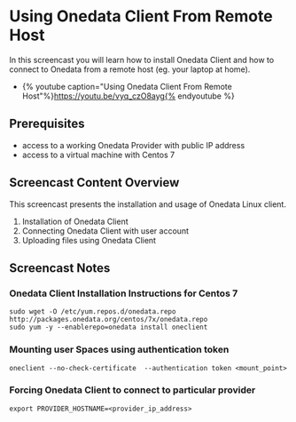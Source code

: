 
# Using Onedata Client From Remote Host

In this screencast you will learn how to install Onedata Client and how to connect to Onedata from a remote host (eg. your laptop at home).

* {% youtube caption="Using Onedata Client From Remote Host"%}https://youtu.be/vyq_czO8ayg{% endyoutube %}


## Prerequisites
- access to a working Onedata Provider with public IP address
- access to a virtual machine with Centos 7


## Screencast Content Overview
This screencast presents the installation and usage of Onedata Linux client.

1. Installation of Onedata Client
2. Connecting Onedata Client with user account
3. Uploading files using Onedata Client


## Screencast Notes


### Onedata Client Installation Instructions for Centos 7
~~~
sudo wget -O /etc/yum.repos.d/onedata.repo http://packages.onedata.org/centos/7x/onedata.repo
sudo yum -y --enablerepo=onedata install oneclient
~~~

### Mounting user Spaces using authentication token
~~~
oneclient --no-check-certificate  --authentication token <mount_point>
~~~

### Forcing Onedata Client to connect to particular provider
~~~
export PROVIDER_HOSTNAME=<provider_ip_address>
~~~

